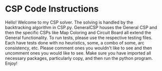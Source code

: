 # CSP Code Instructions
Hello! Welcome to my CSP solver. The solving is handled by the backtracking algorithm in CSP.py. GeneralCSP houses the 
General CSP and then the specific CSPs like Map Coloring and Circuit Board all extend the General functionality. To run
tests, please use the respective testing files. Each have tests done with no heuristics, some, a combo of some, arc 
consistency, etc. Please comment ones you wouldn't like to see and then uncomment ones you would like to see. Make sure 
you have imported all necessary packages, particularly copy, and then run the python program. Enjoy!
